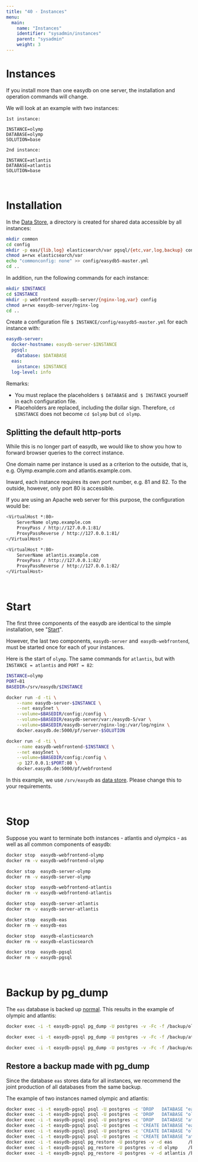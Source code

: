 ```yaml
---
title: "40 - Instances"
menu:
  main:
    name: "Instances"
    identifier: "sysadmin/instances"
    parent: "sysadmin"
    weight: 3
---
```

# Instances

If you install more than one easydb on one server, the installation and operation commands will change.

We will look at an example with two instances:

```
1st instance:

INSTANCE=olymp
DATABASE=olymp
SOLUTION=base

2nd instance:

INSTANCE=atlantis
DATABASE=atlantis
SOLUTION=base
```

&nbsp;

# Installation

In the [Data Store](../installation), a directory is created for shared data accessible by all instances:

```bash
mkdir common
cd config
mkdir -p eas/{lib,log} elasticsearch/var pgsql/{etc,var,log,backup} config
chmod a+rwx elasticsearch/var
echo "commonconfig: none" >> config/easydb5-master.yml
cd ..
```

In addition, run the following commands for each instance:

```bash
mkdir $INSTANCE
cd $INSTANCE
mkdir -p webfrontend easydb-server/{nginx-log,var} config
chmod a+rwx easydb-server/nginx-log 
cd ..
```

Create a configuration file `$ INSTANCE/config/easydb5-master.yml` for each instance with:

```yaml
easydb-server:
  docker-hostname: easydb-server-$INSTANCE
  pgsql:
    database: $DATABASE
  eas:
    instance: $INSTANCE
  log-level: info
```

Remarks:

- You must replace the placeholders `$ DATABASE` and` $ INSTANCE` yourself in each configuration file.
- Placeholders are replaced, including the dollar sign. Therefore, `cd $INSTANCE` does not become `cd $olymp` but `cd olymp`.


## Splitting the default http-ports

While this is no longer part of easydb, we would like to show you how to forward browser queries to the correct instance.

One domain name per instance is used as a criterion to the outside, that is, e.g. Olymp.example.com and atlantis.example.com.

Inward, each instance requires its own port number, e.g. 81 and 82. To the outside, however, only port 80 is accessible.

If you are using an Apache web server for this purpose, the configuration would be:

```bash
<VirtualHost *:80>
    ServerName olymp.example.com
    ProxyPass / http://127.0.0.1:81/
    ProxyPassReverse / http://127.0.0.1:81/
</VirtualHost>

<VirtualHost *:80>
    ServerName atlantis.example.com
    ProxyPass / http://127.0.0.1:82/
    ProxyPassReverse / http://127.0.0.1:82/
</VirtualHost>
```

&nbsp;

# Start

The first three components of the easydb are identical to the simple installation, see "[Start](../installation)".

However, the last two components, `easydb-server` and` easydb-webfrontend`, must be started once for each of your instances.

Here is the start of `olymp`. The same commands for `atlantis`, but with` INSTANCE = atlantis` and `PORT = 82`:

```bash
INSTANCE=olymp
PORT=81
BASEDIR=/srv/easydb/$INSTANCE

docker run -d -ti \
    --name easydb-server-$INSTANCE \
    --net easy5net \
    --volume=$BASEDIR/config:/config \
    --volume=$BASEDIR/easydb-server/var:/easydb-5/var \
    --volume=$BASEDIR/easydb-server/nginx-log:/var/log/nginx \
    docker.easydb.de:5000/pf/server-$SOLUTION

docker run -d -ti \
    --name easydb-webfrontend-$INSTANCE \
    --net easy5net \
    --volume=$BASEDIR/config:/config \
    -p 127.0.0.1:$PORT:80 \
    docker.easydb.de:5000/pf/webfrontend
```

In this example, we use `/srv/easydb` as [data store](../installation). Please change this to your requirements.

&nbsp;

# Stop

Suppose you want to terminate both instances - atlantis and olympics - as well as all common components of easydb:


```bash
docker stop  easydb-webfrontend-olymp
docker rm -v easydb-webfrontend-olymp

docker stop  easydb-server-olymp
docker rm -v easydb-server-olymp

docker stop  easydb-webfrontend-atlantis
docker rm -v easydb-webfrontend-atlantis

docker stop  easydb-server-atlantis
docker rm -v easydb-server-atlantis

docker stop  easydb-eas
docker rm -v easydb-eas

docker stop  easydb-elasticsearch
docker rm -v easydb-elasticsearch

docker stop  easydb-pgsql
docker rm -v easydb-pgsql
```

&nbsp;

# Backup by pg_dump

The `eas` database is backed up [normal](../betrieb). This results in the example of olympic and atlantis:

```bash
docker exec -i -t easydb-pgsql pg_dump -U postgres -v -Fc -f /backup/olymp.pgdump olymp

docker exec -i -t easydb-pgsql pg_dump -U postgres -v -Fc -f /backup/atlantis.pgdump atlantis

docker exec -i -t easydb-pgsql pg_dump -U postgres -v -Fc -f /backup/eas.pgdump eas
```


## Restore a backup made with pg_dump

Since the database `eas` stores data for all instances, we recommend the joint production of all databases from the same backup.

The example of two instances named olympic and atlantis:

```bash
docker exec -i -t easydb-pgsql psql -U postgres -c 'DROP   DATABASE "eas"'
docker exec -i -t easydb-pgsql psql -U postgres -c 'DROP   DATABASE "olymp"'
docker exec -i -t easydb-pgsql psql -U postgres -c 'DROP   DATABASE "atlantis"'
docker exec -i -t easydb-pgsql psql -U postgres -c 'CREATE DATABASE "eas"'
docker exec -i -t easydb-pgsql psql -U postgres -c 'CREATE DATABASE "olymp"'
docker exec -i -t easydb-pgsql psql -U postgres -c 'CREATE DATABASE "atlantis"'
docker exec -i -t easydb-pgsql pg_restore -U postgres -v -d eas      /backup/eas.pgdump
docker exec -i -t easydb-pgsql pg_restore -U postgres -v -d olymp    /backup/olymp.pgdump
docker exec -i -t easydb-pgsql pg_restore -U postgres -v -d atlantis /backup/atlantis.pgdump
```
